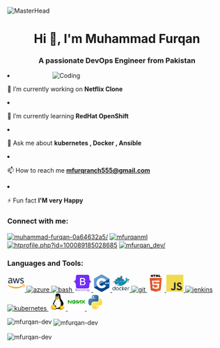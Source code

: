 ![MasterHead]("https://img.freepik.com/free-vector/gradient-devops-illustration_23-2149369792.jpg?w=1060&t=st=1712214857~exp=1712215457~hmac=168f383e8c30d296b08054e7093f03b4e4ee822404d8d8d60206906bfe33728d")

<h1 align="center">Hi 👋, I'm Muhammad Furqan</h1>
<h3 align="center">A passionate DevOps Engineer from Pakistan</h3>
<img align="right" alt="Coding" width="400" src="")


- 🔭 I’m currently working on **Netflix Clone**

- 🌱 I’m currently learning **RedHat OpenShift**

- 💬 Ask me about **kubernetes , Docker , Ansible**

- 📫 How to reach me **mfurqranch555@gmail.com**

- ⚡ Fun fact **I'M very Happy**

<h3 align="left">Connect with me:</h3>
<p align="left">
<a href="https://linkedin.com/in/muhammad-furqan-0a64632a5/" target="blank"><img align="center" src="https://raw.githubusercontent.com/rahuldkjain/github-profile-readme-generator/master/src/images/icons/Social/linked-in-alt.svg" alt="muhammad-furqan-0a64632a5/" height="30" width="40" /></a>
<a href="https://kaggle.com/mfurqanml" target="blank"><img align="center" src="https://raw.githubusercontent.com/rahuldkjain/github-profile-readme-generator/master/src/images/icons/Social/kaggle.svg" alt="mfurqanml" height="30" width="40" /></a>
<a href="https://fb.com/htprofile.php?id=100089185028685" target="blank"><img align="center" src="https://raw.githubusercontent.com/rahuldkjain/github-profile-readme-generator/master/src/images/icons/Social/facebook.svg" alt="htprofile.php?id=100089185028685" height="30" width="40" /></a>
<a href="https://instagram.com/mfurqan_dev/" target="blank"><img align="center" src="https://raw.githubusercontent.com/rahuldkjain/github-profile-readme-generator/master/src/images/icons/Social/instagram.svg" alt="mfurqan_dev/" height="30" width="40" /></a>
</p>

<h3 align="left">Languages and Tools:</h3>
<p align="left"> <a href="https://aws.amazon.com" target="_blank" rel="noreferrer"> <img src="https://raw.githubusercontent.com/devicons/devicon/master/icons/amazonwebservices/amazonwebservices-original-wordmark.svg" alt="aws" width="40" height="40"/> </a> <a href="https://azure.microsoft.com/en-in/" target="_blank" rel="noreferrer"> <img src="https://www.vectorlogo.zone/logos/microsoft_azure/microsoft_azure-icon.svg" alt="azure" width="40" height="40"/> </a> <a href="https://www.gnu.org/software/bash/" target="_blank" rel="noreferrer"> <img src="https://www.vectorlogo.zone/logos/gnu_bash/gnu_bash-icon.svg" alt="bash" width="40" height="40"/> </a> <a href="https://getbootstrap.com" target="_blank" rel="noreferrer"> <img src="https://raw.githubusercontent.com/devicons/devicon/master/icons/bootstrap/bootstrap-plain-wordmark.svg" alt="bootstrap" width="40" height="40"/> </a> <a href="https://www.w3schools.com/cpp/" target="_blank" rel="noreferrer"> <img src="https://raw.githubusercontent.com/devicons/devicon/master/icons/cplusplus/cplusplus-original.svg" alt="cplusplus" width="40" height="40"/> </a> <a href="https://www.docker.com/" target="_blank" rel="noreferrer"> <img src="https://raw.githubusercontent.com/devicons/devicon/master/icons/docker/docker-original-wordmark.svg" alt="docker" width="40" height="40"/> </a> <a href="https://git-scm.com/" target="_blank" rel="noreferrer"> <img src="https://www.vectorlogo.zone/logos/git-scm/git-scm-icon.svg" alt="git" width="40" height="40"/> </a> <a href="https://www.w3.org/html/" target="_blank" rel="noreferrer"> <img src="https://raw.githubusercontent.com/devicons/devicon/master/icons/html5/html5-original-wordmark.svg" alt="html5" width="40" height="40"/> </a> <a href="https://developer.mozilla.org/en-US/docs/Web/JavaScript" target="_blank" rel="noreferrer"> <img src="https://raw.githubusercontent.com/devicons/devicon/master/icons/javascript/javascript-original.svg" alt="javascript" width="40" height="40"/> </a> <a href="https://www.jenkins.io" target="_blank" rel="noreferrer"> <img src="https://www.vectorlogo.zone/logos/jenkins/jenkins-icon.svg" alt="jenkins" width="40" height="40"/> </a> <a href="https://kubernetes.io" target="_blank" rel="noreferrer"> <img src="https://www.vectorlogo.zone/logos/kubernetes/kubernetes-icon.svg" alt="kubernetes" width="40" height="40"/> </a> <a href="https://www.linux.org/" target="_blank" rel="noreferrer"> <img src="https://raw.githubusercontent.com/devicons/devicon/master/icons/linux/linux-original.svg" alt="linux" width="40" height="40"/> </a> <a href="https://www.nginx.com" target="_blank" rel="noreferrer"> <img src="https://raw.githubusercontent.com/devicons/devicon/master/icons/nginx/nginx-original.svg" alt="nginx" width="40" height="40"/> </a> <a href="https://www.python.org" target="_blank" rel="noreferrer"> <img src="https://raw.githubusercontent.com/devicons/devicon/master/icons/python/python-original.svg" alt="python" width="40" height="40"/> </a> </p>

<p><img align="left" src="https://github-readme-stats.vercel.app/api/top-langs?username=mfurqan-dev&show_icons=true&locale=en&layout=compact" alt="mfurqan-dev" /></p>

<p>&nbsp;<img align="center" src="https://github-readme-stats.vercel.app/api?username=mfurqan-dev&show_icons=true&locale=en" alt="mfurqan-dev" /></p>

<p><img align="center" src="https://github-readme-streak-stats.herokuapp.com/?user=mfurqan-dev&" alt="mfurqan-dev" /></p>

